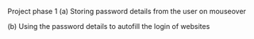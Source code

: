 Project phase 1 
(a) Storing password details from the user on mouseover

(b) Using the password details to autofill the login of websites 

